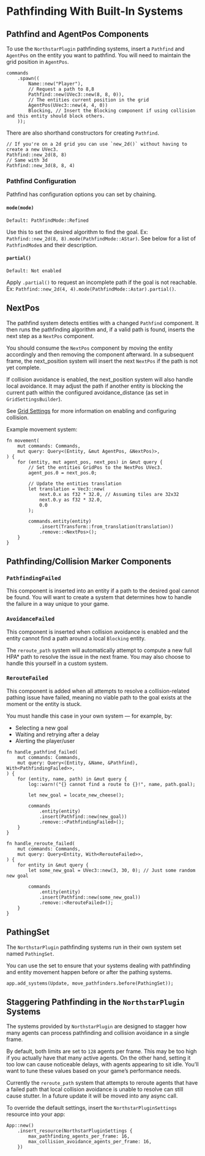 # Pathfinding With Built-In Systems

## Pathfind and AgentPos Components

To use the `NorthstarPlugin` pathfinding systems, insert a `Pathfind` and `AgentPos` on the entity you want to pathfind.
You will need to maintain the grid position in `AgentPos`.

```rust,no_run
commands
    .spawn((
        Name::new("Player"),
        // Request a path to 8,8
        Pathfind::new(UVec3::new(8, 8, 0)),
        // The entities current position in the grid
        AgentPos(UVec3::new(4, 4, 0))
        Blocking, // Insert the Blocking component if using collision and this entity should block others.
    ));
```

There are also shorthand constructors for creating `Pathfind`.

```rust,no_run
// If you're on a 2d grid you can use `new_2d()` without having to create a new UVec3. 
Pathfind::new_2d(8, 8)
// Same with 3d
Pathfind::new_3d(8, 8, 4)
```
### Pathfind Configuration
Pathfind has configuration options you can set by chaining.

#### `mode(mode)`
`Default: PathfindMode::Refined` 

Use this to set the desired algorithm to find the goal. Ex: `Pathfind::new_2d(8, 8).mode(PathfindMode::AStar)`.
See below for a list of `PathfindMode`s and their description.

#### `partial()`
`Default: Not enabled`

Apply `.partial()` to request an incomplete path if the goal is not reachable. Ex: `Pathfind::new_2d(4, 4).mode(PathfindMode::Astar).partial()`.

## NextPos
The pathfind system detects entities with a changed `Pathfind` component. It then runs the pathfinding algorithm and, if a valid path is found, inserts the next step as a `NextPos` component.

You should consume the `NextPos` component by moving the entity accordingly and then removing the component afterward. In a subsequent frame, the next_position system will insert the next `NextPos` if the path is not yet complete.

If collision avoidance is enabled, the next_position system will also handle local avoidance. It may adjust the path if another entity is blocking the current path within the configured avoidance_distance (as set in `GridSettingsBuilder`).

See [Grid Settings](./grid_settings.md) for more information on enabling and configuring collision.

Example movement system:
```rust,no_run
fn movement(
    mut commands: Commands,
    mut query: Query<(Entity, &mut AgentPos, &NextPos)>,
) {
    for (entity, mut agent_pos, next_pos) in &mut query {
        // Set the entities GridPos to the NextPos UVec3.
        agent_pos.0 = next_pos.0;

        // Update the entities translation
        let translation = Vec3::new(
            next.0.x as f32 * 32.0, // Assuming tiles are 32x32
            next.0.y as f32 * 32.0,
            0.0
        );

        commands.entity(entity)
            .insert(Transform::from_translation(translation))
            .remove::<NextPos>();
    }
}
```

## Pathfinding/Collision Marker Components

### `PathfindingFailed`
This component is inserted into an entity if a path to the desired goal cannot be found.
You will want to create a system that determines how to handle the failure in a way unique to your game.

### `AvoidanceFailed` 
This component is inserted when collision avoidance is enabled and the entity cannot find a path around a local `Blocking` entity.

The `reroute_path` system will automatically attempt to compute a new full HPA* path to resolve the issue in the next frame. You may also choose to handle this yourself in a custom system.

### `RerouteFailed` 
This component is added when all attempts to resolve a collision-related pathing issue have failed, meaning no viable path to the goal exists at the moment or the entity is stuck.

You must handle this case in your own system — for example, by:
- Selecting a new goal
- Waiting and retrying after a delay
- Alerting the player/user


```rust,no_run
fn handle_pathfind_failed(
    mut commands: Commands,
    mut query: Query<(Entity, &Name, &Pathfind), With<PathfindingFailed>>,
) {
    for (entity, name, path) in &mut query {
        log::warn!("{} cannot find a route to {}!", name, path.goal);

        let new_goal = locate_new_cheese();

        commands
            .entity(entity)
            .insert(Pathfind::new(new_goal))
            .remove::<PathfindingFailed>();
    }
}

fn handle_reroute_failed(
    mut commands: Commands,
    mut query: Query<Entity, With<RerouteFailed>>,
) {
    for entity in &mut query {
        let some_new_goal = UVec3::new(3, 30, 0); // Just some random new goal

        commands
            .entity(entity)
            .insert(Pathfind::new(some_new_goal))
            .remove::<RerouteFailed>();
    }
}
```

## PathingSet

The `NorthstarPlugin` pathfinding systems run in their own system set named `PathingSet`.

You can use the set to ensure that your systems dealing with pathfinding and entity movement happen before or after the pathing systems.

```rust,no_run
app.add_systems(Update, move_pathfinders.before(PathingSet));
```

## Staggering Pathfinding in the `NorthstarPlugin` Systems

The systems provided by `NorthstarPlugin` are designed to stagger how many agents can process pathfinding and collision avoidance in a single frame.

By default, both limits are set to `128` agents per frame. This may be too high if you actually have that many active agents. On the other hand, setting it too low can cause noticeable delays, with agents appearing to sit idle. You’ll want to tune these values based on your game’s performance needs.

Currently the `reroute_path` system that attempts to reroute agents that have a failed path that local collision avoidance is unable to resolve can still cause stutter. In a future update it will be moved into any async call.

To override the default settings, insert the `NorthstarPluginSettings` resource into your app:

```rust,no-run
App::new()
    .insert_resource(NorthstarPluginSettings {
        max_pathfinding_agents_per_frame: 16,
        max_collision_avoidance_agents_per_frame: 16,
    })
```